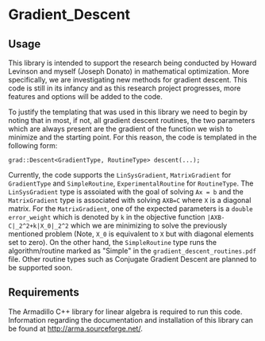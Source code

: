 # Gradient_Descent

## Usage

This library is intended to support the research being conducted by Howard Levinson and myself (Joseph Donato) in mathematical optimization.  More specifically, we are investigating new methods for gradient descent.  This code is still in its infancy and as this research project progresses, more features and options will be added to the code.

To justify the templating that was used in this library we need to begin by noting that in most, if not, all gradient descent routines, the two parameters which are always present are the gradient of the function we wish to minimize and the starting point.  For this reason, the code is templated in the following form:
```
grad::Descent<GradientType, RoutineType> descent(...);
```
Currently, the code supports the `LinSysGradient`, `MatrixGradient` for `GradientType` and `SimpleRoutine`, `ExperimentalRoutine` for `RoutineType`.  The `LinSysGradient` type is assoiated with the goal of solving `Ax = b` and the `MatrixGradient` type is associated with solving `AXB=C` where `X` is a diagonal matrix.  For the `MatrixGradient`, one of the expected parameters is a `double error_weight` which is denoted by `k` in the objective function `|AXB-C|_2^2+k|X_0|_2^2` which we are minimizing to solve the previously mentioned problem (Note, `X_0` is equivalent to `X` but with diagonal elements set to zero).  On the other hand, the `SimpleRoutine` type runs the algorithm/routine marked as "Simple" in the `gradient_descent_routines.pdf` file.  Other routine types such as Conjugate Gradient Descent are planned to be supported soon. 

## Requirements

The Armadillo C++ library for linear algebra is required to run this code.  Information regarding the documentation and installation of this library can be found at http://arma.sourceforge.net/. 
